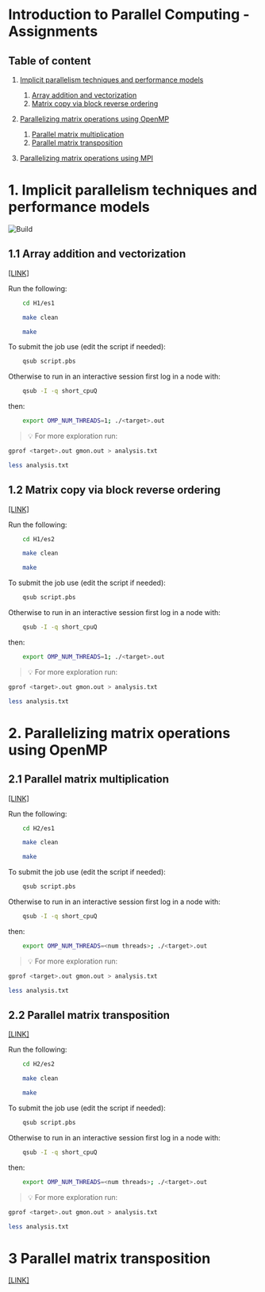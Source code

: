# Introduction to Parallel Computing - Assignments

## Table of content
1. [Implicit parallelism techniques and performance models](#H1)

    1. [Array addition and vectorization](#H11)
    2. [Matrix copy via block reverse ordering](#H12)

2. [Parallelizing matrix operations using OpenMP](#H2)

    1. [Parallel matrix multiplication](#H21)
    2. [Parallel matrix transposition](#H22)
3. [Parallelizing matrix operations using MPI](#H3)



# 1. Implicit parallelism techniques and performance models <a name="H1"></a>

![Build](https://github.com/eliazonta/i2pc-assignments/actions/workflows/c.yml/badge.svg)

## 1.1 Array addition and vectorization<a name="H11"></a>
[[LINK]](/H1/es1/README.md)

Run the following:
```bash
    cd H1/es1
```
```bash
    make clean
```
```bash
    make 
```
To submit the job use (edit the script if needed):
```bash
    qsub script.pbs
```
Otherwise to run in an interactive session first log in a node with:
```bash
    qsub -I -q short_cpuQ
```
then:
```bash
    export OMP_NUM_THREADS=1; ./<target>.out
```
> 💡 For more exploration run:
```bash
gprof <target>.out gmon.out > analysis.txt
```
```bash
less analysis.txt
```
## 1.2 Matrix copy via block reverse ordering<a name="H12"></a>

[[LINK]](H1/es2/README.md)

Run the following:

```bash
    cd H1/es2
```
```bash
    make clean
```
```bash
    make 
```
To submit the job use (edit the script if needed):
```bash
    qsub script.pbs
```
Otherwise to run in an interactive session first log in a node with:
```bash
    qsub -I -q short_cpuQ
```
then:
```bash
    export OMP_NUM_THREADS=1; ./<target>.out
```
> 💡 For more exploration run:
```bash
gprof <target>.out gmon.out > analysis.txt
```
```bash
less analysis.txt
```
# 2. Parallelizing matrix operations using OpenMP <a name="H2"></a>
## 2.1 Parallel matrix multiplication<a name="H21"></a>

[[LINK]](H2/es1/README.md)

Run the following:

```bash
    cd H2/es1
```
```bash
    make clean
```
```bash
    make 
```
To submit the job use (edit the script if needed):
```bash
    qsub script.pbs
```
Otherwise to run in an interactive session first log in a node with:
```bash
    qsub -I -q short_cpuQ
```
then:
```bash
    export OMP_NUM_THREADS=<num threads>; ./<target>.out
```
> 💡 For more exploration run:
```bash
gprof <target>.out gmon.out > analysis.txt
```
```bash
less analysis.txt
```

## 2.2 Parallel matrix transposition<a name="H21"></a>

[[LINK]](H2/es2/README.md)

Run the following:

```bash
    cd H2/es2
```
```bash
    make clean
```
```bash
    make 
```
To submit the job use (edit the script if needed):
```bash
    qsub script.pbs
```
Otherwise to run in an interactive session first log in a node with:
```bash
    qsub -I -q short_cpuQ
```
then:
```bash
    export OMP_NUM_THREADS=<num threads>; ./<target>.out
```
> 💡 For more exploration run:
```bash
gprof <target>.out gmon.out > analysis.txt
```
```bash
less analysis.txt
```

# 3 Parallel matrix transposition<a name="H3"></a>

[[LINK]](H3/README.md)